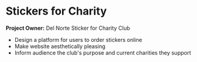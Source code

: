 # Stickers for Charity
**Project Owner:** Del Norte Sticker for Charity Club
* Design a platform for users to order stickers online
* Make website aesthetically pleasing
* Inform audience the club's purpose and current charities they support
